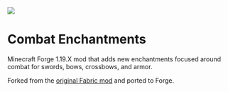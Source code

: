 ![](https://dl.vixen.link/gs2wjz/v6.png)

# Combat Enchantments
Minecraft Forge 1.19.X mod that adds new enchantments focused around combat for swords, bows, crossbows, and armor.

Forked from the [original Fabric mod](https://www.curseforge.com/minecraft/mc-mods/combat-enchantments) and ported to Forge.
